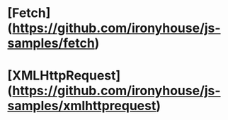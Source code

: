 # [Fetch] (https://github.com/ironyhouse/js-samples/fetch)
# [XMLHttpRequest] (https://github.com/ironyhouse/js-samples/xmlhttprequest)
